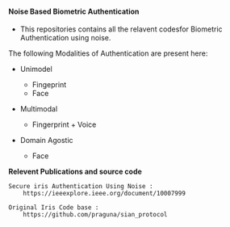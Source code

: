 #### Noise Based Biometric Authentication

* This repositories contains all the relavent codesfor Biometric Authentication using noise. 

The following Modalities of Authentication are present here: 
* Unimodel
    * Fingeprint
    * Face

* Multimodal
    * Fingerprint + Voice

* Domain Agostic 
    * Face




**Relevent Publications and source code**
```
Secure iris Authentication Using Noise :
    https://ieeexplore.ieee.org/document/10007999

Original Iris Code base : 
    https://github.com/praguna/sian_protocol

```